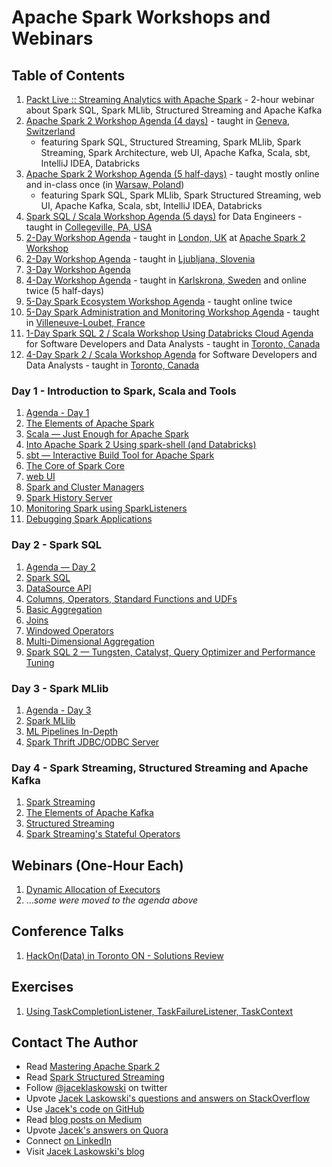 <a id="toc" />

# Apache Spark Workshops and Webinars

## Table of Contents

1. [Packt Live :: Streaming Analytics with Apache Spark](http://blog.jaceklaskowski.pl/spark-workshop/slides/00_Packt_Live_Streaming_Analytics.html) - 2-hour webinar about Spark SQL, Spark MLlib, Structured Streaming and Apache Kafka
1. [Apache Spark 2 Workshop Agenda (4 days)](http://blog.jaceklaskowski.pl/spark-workshop/slides/00_agenda-4-days-Scala-SparkSQL-Streaming-MLlib-Kafka.html) - taught in [Geneva, Switzerland](https://en.wikipedia.org/wiki/Geneva)
    * featuring Spark SQL, Structured Streaming, Spark MLlib, Spark Streaming, Spark Architecture, web UI, Apache Kafka, Scala, sbt, IntelliJ IDEA, Databricks
1. [Apache Spark 2 Workshop Agenda (5 half-days)](http://blog.jaceklaskowski.pl/spark-workshop/slides/00_agenda-5-half-days-Scala-SparkSQL-SparkMLlib-Kafka.html) - taught mostly online and in-class once (in [Warsaw, Poland](https://en.wikipedia.org/wiki/Warsaw))
    * featuring Spark SQL, Spark MLlib, Spark Structured Streaming, web UI, Apache Kafka, Scala, sbt, IntelliJ IDEA, Databricks
1. [Spark SQL / Scala Workshop Agenda (5 days)](http://blog.jaceklaskowski.pl/spark-workshop/slides/00_agenda-5-days-Scala-SparkSQL.html) for Data Engineers - taught in [Collegeville, PA, USA](https://en.wikipedia.org/wiki/Collegeville,_Pennsylvania)
1. [2-Day Workshop Agenda](http://blog.jaceklaskowski.pl/spark-workshop/slides/00_agenda-2-days.html) - taught in [London, UK](https://en.wikipedia.org/wiki/London) at [Apache Spark 2 Workshop](http://www.meetup.com/London-Spark-Coding-Dojo/events/233488536/)
1. [2-Day Workshop Agenda](http://blog.jaceklaskowski.pl/spark-workshop/slides/00_agenda-2-days-ljubljana.html) - taught in [Ljubljana, Slovenia](https://en.wikipedia.org/wiki/Ljubljana)
1. [3-Day Workshop Agenda](http://blog.jaceklaskowski.pl/spark-workshop/slides/00_agenda.html)
1. [4-Day Workshop Agenda](http://blog.jaceklaskowski.pl/spark-workshop/slides/00_agenda-4-days.html) - taught in [Karlskrona, Sweden](https://en.wikipedia.org/wiki/Karlskrona) and online twice (5 half-days)
1. [5-Day Spark Ecosystem Workshop Agenda](http://blog.jaceklaskowski.pl/spark-workshop/slides/00_agenda-5-days-Spark-Ecosystem.html) - taught online twice
1. [5-Day Spark Administration and Monitoring Workshop Agenda](http://blog.jaceklaskowski.pl/spark-workshop/slides/00_agenda-5-days-Spark-Administration-Monitoring.html) - taught in [Villeneuve-Loubet, France](https://en.wikipedia.org/wiki/Villeneuve-Loubet)
1. [1-Day Spark SQL 2 / Scala Workshop Using Databricks Cloud Agenda](http://blog.jaceklaskowski.pl/spark-workshop/slides/00_agenda-1-day-SparkSQL-Databricks-Cloud.html) for Software Developers and Data Analysts - taught in [Toronto, Canada](https://en.wikipedia.org/wiki/Toronto)
1. [4-Day Spark 2 / Scala Workshop Agenda](http://blog.jaceklaskowski.pl/spark-workshop/slides/00_agenda-4-days-toronto.html) for Software Developers and Data Analysts - taught in [Toronto, Canada](https://en.wikipedia.org/wiki/Toronto)

### Day 1 - Introduction to Spark, Scala and Tools

1. [Agenda - Day 1](http://blog.jaceklaskowski.pl/spark-workshop/slides/01_agenda.html)
1. [The Elements of Apache Spark](http://blog.jaceklaskowski.pl/spark-workshop/slides/01_introduction-to-spark.html)
1. [Scala &mdash; Just Enough for Apache Spark](http://blog.jaceklaskowski.pl/spark-workshop/slides/02_scala.html)
1. [Into Apache Spark 2 Using spark-shell (and Databricks)](http://blog.jaceklaskowski.pl/spark-workshop/slides/01_Spark-Intro-Using-Spark-Shell.html)
1. [sbt &mdash; Interactive Build Tool for Apache Spark](http://blog.jaceklaskowski.pl/spark-workshop/slides/02_sbt.html)
1. [The Core of Spark Core](http://blog.jaceklaskowski.pl/spark-workshop/slides/01_spark-core.html)
1. [web UI](http://blog.jaceklaskowski.pl/spark-workshop/slides/01_webui.html)
1. [Spark and Cluster Managers](http://blog.jaceklaskowski.pl/spark-workshop/slides/11_SparkCore-Cluster-Managers.html)
1. [Spark History Server](http://blog.jaceklaskowski.pl/spark-workshop/slides/12_SparkCore-Spark-History-Server.html)
1. [Monitoring Spark using SparkListeners](http://blog.jaceklaskowski.pl/spark-workshop/slides/08_Monitoring_using_SparkListeners.html)
1. [Debugging Spark Applications](http://blog.jaceklaskowski.pl/spark-workshop/slides/02_debugging-spark.html)

### Day 2 - Spark SQL

1. [Agenda &mdash; Day 2](http://blog.jaceklaskowski.pl/spark-workshop/slides/02_agenda.html)
1. [Spark SQL](http://blog.jaceklaskowski.pl/spark-workshop/slides/02_spark_sql.html)
1. [DataSource API](http://blog.jaceklaskowski.pl/spark-workshop/slides/01_datasource.html)
1. [Columns, Operators, Standard Functions and UDFs](http://blog.jaceklaskowski.pl/spark-workshop/slides/02-spark-sql-columns-standard-functions-udfs.html)
1. [Basic Aggregation](http://blog.jaceklaskowski.pl/spark-workshop/slides/02-SparkSQL-Basic-Aggregation.html)
1. [Joins](http://blog.jaceklaskowski.pl/spark-workshop/slides/02-SparkSQL-Joins.html)
1. [Windowed Operators](http://blog.jaceklaskowski.pl/spark-workshop/slides/06_spark_sql_windowed_operators.html)
1. [Multi-Dimensional Aggregation](http://blog.jaceklaskowski.pl/spark-workshop/slides/02-SparkSQL-Multi-Dimensional-Aggregation.html)
1. [Spark SQL 2 &mdash; Tungsten, Catalyst, Query Optimizer and Performance Tuning](http://blog.jaceklaskowski.pl/spark-workshop/slides/speak-spark-sql-for-better-performance.html)

### Day 3 - Spark MLlib

1. [Agenda - Day 3](http://blog.jaceklaskowski.pl/spark-workshop/slides/03_agenda.html)
1. [Spark MLlib](http://blog.jaceklaskowski.pl/spark-workshop/slides/03_spark_mllib.html)
1. [ML Pipelines In-Depth](http://blog.jaceklaskowski.pl/spark-workshop/slides/04_mllib_ml-pipelines.html)
1. [Spark Thrift JDBC/ODBC Server](http://blog.jaceklaskowski.pl/spark-workshop/slides/09_SparkSQL-Spark-Thrift-Server.html)

### Day 4 - Spark Streaming, Structured Streaming and Apache Kafka

1. [Spark Streaming](http://blog.jaceklaskowski.pl/spark-workshop/slides/04_spark_streaming.html)
1. [The Elements of Apache Kafka](http://blog.jaceklaskowski.pl/spark-workshop/slides/04_Apache-Kafka.html)
1. [Structured Streaming](http://blog.jaceklaskowski.pl/spark-workshop/slides/10_SparkSQL-Structured_Streaming.html)
1. [Spark Streaming's Stateful Operators](http://blog.jaceklaskowski.pl/spark-workshop/slides/04_SparkStreaming-Stateful-Operators.html)

## Webinars (One-Hour Each)

1. [Dynamic Allocation of Executors](http://blog.jaceklaskowski.pl/spark-workshop/slides/07_Spark-Core-Dynamic-Allocation-Of-Executors.html)
1. ..._some were moved to the agenda above_

## Conference Talks

1. [HackOn(Data) in Toronto ON - Solutions Review](http://blog.jaceklaskowski.pl/spark-workshop/slides/hackondata-solutions-review.html)

## Exercises

1. [Using TaskCompletionListener, TaskFailureListener, TaskContext](http://blog.jaceklaskowski.pl/spark-workshop/slides/exercise-TaskCompletionListener-TaskFailureListener-TaskContext.html)

## Contact The Author

* Read [Mastering Apache Spark 2](https://bit.ly/mastering-apache-spark)
* Read [Spark Structured Streaming](https://bit.ly/spark-structured-streaming)
* Follow [@jaceklaskowski](https://twitter.com/jaceklaskowski) on twitter
* Upvote [Jacek Laskowski's questions and answers on StackOverflow](http://stackoverflow.com/users/1305344/jacek-laskowski)
* Use [Jacek's code on GitHub](https://github.com/jaceklaskowski)
* Read [blog posts on Medium](https://medium.com/@jaceklaskowski)
* Upvote [Jacek's answers on Quora](https://www.quora.com/profile/Jacek-Laskowski)
* Connect [on LinkedIn](https://www.linkedin.com/in/jaceklaskowski/)
* Visit [Jacek Laskowski's blog](https://blog.jaceklaskowski.pl)
